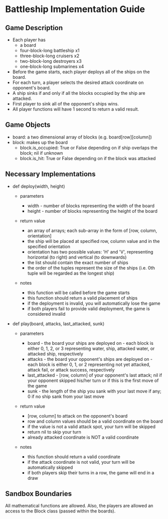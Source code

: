 # Battleship Implementation Guide

## Game Description
 - Each player has 
   - a board
   - four-block-long battleship x1
   - three-block-long cruisers x2
   - two-block-long destroyers x3
   - one-block-long submarines x4
 - Before the game starts, each player deploys all of the ships on the board. 
 - For each turn, a player selects the desired attack coordinate on opponent's board.
 - A ship sinks if and only if all the blocks occupied by the ship are attacked.
 - First player to sink all of the opponent's ships wins.
 - All player functions will have 1 second to return a valid result.

## Game Objects
- board: a two dimensional array of blocks (e.g. board[row][column])
- block: makes up the board
  - block.is_occupied: True or False depending on if ship overlaps the block; nil if unknown
  - block.is_hit: True or False depending on if the block was attacked

## Necessary Implementations

 - def deploy(width, height)

   - parameters
     - width - number of blocks representing the width of the board
     - height - number of blocks representing the height of the board

   - return value
     - an array of arrays; each sub-array in the form of [row, column, orientation]
     - the ship will be placed at specified row, column value and in the specified orientation
     - orientation has two possible values: 'H' and 'V', representing horizontal (to right) and vertical (to downwards)
     - the list should contain the exact number of ships
     - the order of the tuples represent the size of the ships (i.e. 0th tuple will be regarded as the longest ship)

   - notes
     - this function will be called before the game starts
     - this function should return a valid placement of ships
     - if the deployment is invalid, you will automatically lose the game
     - if both players fail to provide valid deployment, the game is considered invalid

 - def play(board, attacks, last_attacked, sunk)

   - parameters
     - board - the board your ships are deployed on
             - each block is either 0, 1, 2, or 3 representing water, ship, attacked water, or attacked ship, respectively
     - attacks - the board your opponent's ships are deployed on
               - each block is either 0, 1, or 2 representing not yet attacked, attack fail, or attack success, respectively
     - last_attacked - [row, column] of your opponent's last attack; nil if your opponent skipped his/her turn or if this is the first move of the game
     - sunk - the length of the ship you sank with your last move if any; 0 if no ship sank from your last move

   - return value
     - [row, column] to attack on the opponent's board
     - row and column values should be a valid coordinate on the board
     - if the value is not a valid attack spot, your turn will be skipped
     - return nil to skip your turn
     - already attacked coordinate is NOT a valid coordinate

   - notes
     - this function should return a valid coordinate
     - if the attack coordinate is not valid, your turn will be automatically skipped
     - if both players skip their turns in a row, the game will end in a draw

## Sandbox Boundaries
All mathematical functions are allowed. Also, the players are allowed an access to the Block class (passed within the boards).
